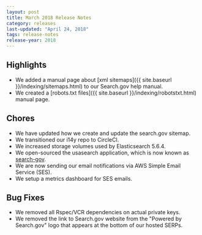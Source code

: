 ```yaml
---
layout: post
title: March 2018 Release Notes
category: releases
last-updated: "April 24, 2018"
tags: release-notes
release-year: 2018
---
```


## Highlights
* We added a manual page about [xml sitemaps]({{ site.baseurl }}/indexing/sitemaps.html) to our Search.gov help manual.
* We created a [robots.txt files]({{ site.baseurl }}/indexing/robotstxt.html) manual page.

## Chores
* We have updated how we create and update the search.gov sitemap.
* We transitioned our i14y repo to CircleCI.
* We increased storage volumes used by Elasticsearch 5.6.4.
* We open-sourced the usasearch application, which is now known as [search-gov](https://github.com/GSA/search-gov).
* We are now sending our email notifications via AWS Simple Email Service (SES).
* We setup a metrics dashboard for SES emails.

## Bug Fixes
* We removed all Rspec/VCR dependencies on actual private keys.
* We removed the link to Search.gov website from the "Powered by Search.gov" logo that appears at the bottom of our hosted SERPs.
